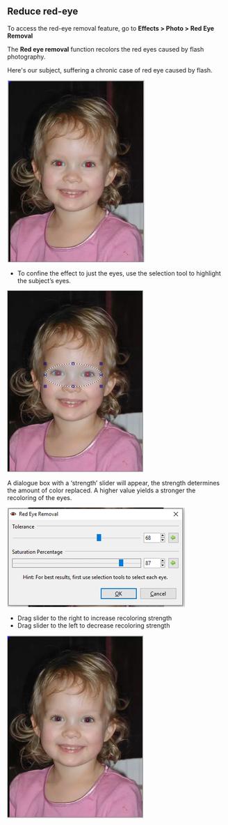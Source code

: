 ## Reduce red-eye ##

To access the red-eye removal feature, go to **Effects > Photo > Red Eye Removal**

The **Red eye removal** function recolors the red eyes caused by flash photography. 

Here's our subject, suffering a chronic case of red eye caused by flash. 

![redeyebefore](img/redeyebefore.PNG)

* To confine the effect to just the eyes, use the selection tool to highlight the subject’s eyes. 


![redeyeselect](img/redeyeselect.PNG)

A dialogue box with a ‘strength’ slider will appear, the strength determines the amount of color replaced. A higher value yields a  stronger the recoloring of the eyes.


![redeyebox](img/redeyebox.PNG)

* Drag slider to the right to increase recoloring strength
* Drag slider to the left to decrease recoloring strength 


![redeyeafter](img/redeye%20after.PNG)
